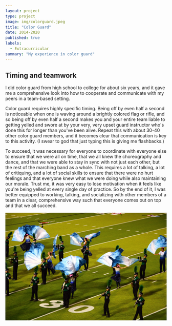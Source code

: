 ```yaml
---
layout: project
type: project
image: img/colorguard.jpeg
title: "Color Guard"
date: 2014-2020
published: true
labels:
  - Extracurricular
summary: "My experience in color guard"
---
```


## Timing and teamwork

I did color guard from high school to college for about six years, and it gave me a comprehensive look into how to cooperate and communicate with my peers in a team-based setting. 

Color guard requires highly specific timing. Being off by even half a second is noticeable when one is waving around a brightly colored flag or rifle, and so being off by even half a second makes you and your entire team liable to getting yelled and swore at by your very, very upset guard instructor who's done this for longer than you've been alive. Repeat this with about 30-40 other color guard members, and it becomes clear that communication is key to this activity. (I swear to god that just typing this is giving me flashbacks.)

To succeed, it was necessary for everyone to coordinate with everyone else to ensure that we were all on time, that we all knew the choreography and dance, and that we were able to stay in sync with not just each other, but the rest of the marching band as a whole. This requires a lot of talking, a lot of critiquing, and a lot of social skills to ensure that there were no hurt feelings and that everyone knew what we were doing while also maintaining our morale. Trust me, it was very easy to lose motivation when it feels like you're being yelled at every single day of practice. So by the end of it, I was better equipped to working, talking, and socializing with other members of a team in a clear, comprehensive way such that everyone comes out on top and that we all succeed.

<img class="img-fluid" src="../img/projects/colorguard/flags.jpeg">

